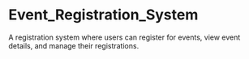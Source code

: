 # Event_Registration_System
A registration system where users can register for events, view event details, and manage their registrations.
